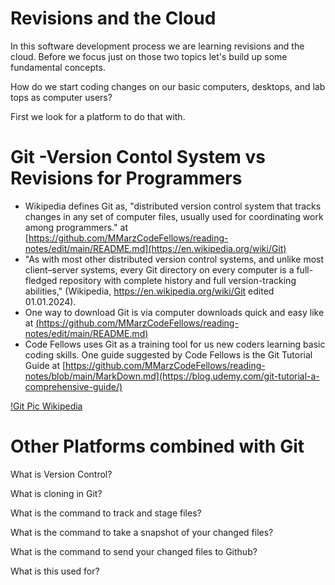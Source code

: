 

# **Revisions and the Cloud**
In this software development process we are learning revisions and the cloud. Before we focus just on those two topics let's build up some fundamental concepts.

How do we start coding changes on our basic computers, desktops, and lab tops as computer users?

First we look for a platform to do that with. 

# **Git -Version Contol System vs Revisions for Programmers** 

- Wikipedia defines Git as, "distributed version control system that tracks changes in any set of computer files, usually used for coordinating work among programmers." at [https://github.com/MMarzCodeFellows/reading-notes/edit/main/README.md](https://en.wikipedia.org/wiki/Git)
 - "As with most other distributed version control systems, and unlike most client–server systems, every Git directory on every computer is a full-fledged repository with complete history and full version-tracking abilities," (Wikipedia, https://en.wikipedia.org/wiki/Git edited 01.01.2024).
- One way to download Git is via computer downloads quick and easy like at [(https://github.com/MMarzCodeFellows/reading-notes/edit/main/README.md)](https://git-scm.com/downloads)
- Code Fellows uses Git as a training tool for us new coders learning basic coding skills. One guide suggested by Code Fellows is the Git Tutorial Guide at [https://github.com/MMarzCodeFellows/reading-notes/blob/main/MarkDown.md](https://blog.udemy.com/git-tutorial-a-comprehensive-guide/)

[!Git Pic Wikipedia](\Users\mmarz\Pictures\Git "defined by Wikipedia.png")

# **Other Platforms combined with Git**

What is Version Control?

What is cloning in Git?

What is the command to track and stage files?

What is the command to take a snapshot of your changed files?

What is the command to send your changed files to Github?

What is this used for? 



